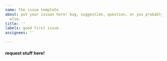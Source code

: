```yaml
---
name: the issue template
about: put your issues here! bug, suggestion, question, or you probably found smth
  else.
title: ''
labels: good first issue.
assignees: ''

---
```


#### request stuff here!
